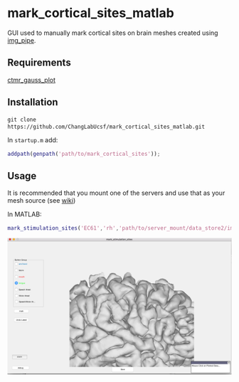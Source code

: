 # mark_cortical_sites_matlab

GUI used to manually mark cortical sites on brain meshes created using [img_pipe](https://github.com/ChangLabUcsf/img_pipe).

## Requirements
[ctmr_gauss_plot](https://github.com/bendichter/ECoG_PPC_RecogMemory/tree/master/Plotting)

## Installation
```
git clone https://github.com/ChangLabUcsf/mark_cortical_sites_matlab.git
```
In `startup.m` add:
```matlab
addpath(genpath('path/to/mark_cortical_sites'));
```

## Usage
It is recommended that you mount one of the servers and use that as your mesh source (see [wiki](https://sites.google.com/site/ucsfchanglab/computational-resources/server-usage-tips))

In MATLAB:
```matlab
mark_stimulation_sites('EC61','rh','path/to/server_mount/data_store2/imaging/subjects/');
```
![example screenshot](mark_stim_sites_ex.png)



